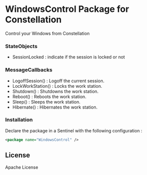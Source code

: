 # WindowsControl Package for Constellation

Control your Windows from Constellation

### StateObjects
  - SessionLocked : indicate if the session is locked or not

### MessageCallbacks
  - LogoffSession() : Logoff the current session.
  - LockWorkStation() : Locks the work station.
  - Shutdown() : Shutdowns the work station.
  - Reboot() : Reboots the work station.
  - Sleep() : Sleeps the work station.
  - Hibernate() : Hibernates the work station.

### Installation

Declare the package in a Sentinel with the following configuration :

```xml
<package name="WindowsControl" />
```
License
----

Apache License
